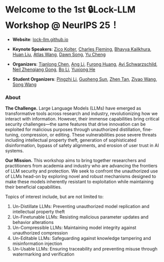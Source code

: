 # Welcome to the 1st 🔒Lock-LLM Workshop @ NeurIPS 25！

* **Website**: [lock-llm.github.io](https://lock-llm.github.io/)

* **Keynote Speakers**: [Zico Kolter](https://zicokolter.com/), [Charles Fleming](https://outshift.cisco.com/blog/author/charles-fleming), [Bhavya Kailkhura](https://people.llnl.gov/kailkhura1), [Huan Liu](https://faculty.engineering.asu.edu/huanliu), [Atlas Wang](https://www.ece.utexas.edu/people/faculty/atlas-wang), [Dawn Song](https://dawnsong.io/), [Yu Cheng](https://ych133.github.io/)

* **Organizers**: [Tianlong Chen](https://tianlong-chen.github.io), [Ang Li](https://www.ang-li.com/), [Furong Huang](https://www.cs.umd.edu/people/furongh), [Avi Schwarzschild](https://www.avischwarzschild.com/), [Neil Zhenqiang Gong](https://people.duke.edu/~zg70/), [Bo Li](https://aisecure.github.io/), [Yuxiong He](https://www.snowflake.com/en/blog/authors/yuxiong-he/)

* **Student Organizers**: [Pingzhi Li](https://pingzhili.github.io/), [Guoheng Sun](https://openreview.net/profile?id=~Guoheng_Sun1), [Zhen Tan](https://zhen-tan-dmml.github.io/), [Ziyao Wang](https://ziyaow-about.netlify.app), [Song Wang](https://songw-sw.github.io/)

### About
**The Challenge.** Large Language Models (LLMs) have emerged as transformative tools across research and industry, revolutionizing how we interact with information. However, their immense capabilities bring critical security challenges—the same features that drive innovation can be exploited for malicious purposes through unauthorized distillation, fine-tuning, compression, or editing. These vulnerabilities pose severe threats including intellectual property theft, generation of sophisticated disinformation, bypass of safety alignments, and erosion of user trust in AI systems.

**Our Mission.** This workshop aims to bring together researchers and practitioners from academia and industry who are advancing the frontiers of LLM security and protection. We seek to confront the unauthorized use of LLMs head-on by exploring novel and robust mechanisms designed to make these models inherently resistant to exploitation while maintaining their beneficial capabilities.

Topics of interest include, but are not limited to:
1. Un-Distillate LLMs: Preventing unauthorized model replication and intellectual property theft
2. Un-Finetunable LLMs: Resisting malicious parameter updates and behavior alterations
3. Un-Compressible LLMs: Maintaining model integrity against unauthorized compression
4. Un-Editable LLMs: Safeguarding against knowledge tampering and misinformation injection
5. Un-Usable LLMs: Ensuring traceability and preventing misuse through watermarking and verification
